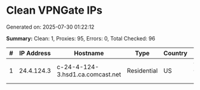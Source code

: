 # Clean VPNGate IPs
Generated on: 2025-07-30 01:22:12

**Summary:** Clean: 1, Proxies: 95, Errors: 0, Total Checked: 96

| # | IP Address | Hostname | Type | Country | Provider |
|---|------------|----------|------|---------|----------|
| 1 | 24.4.124.3 | c-24-4-124-3.hsd1.ca.comcast.net | Residential | US | Comcast Cable Communications, LLC |

